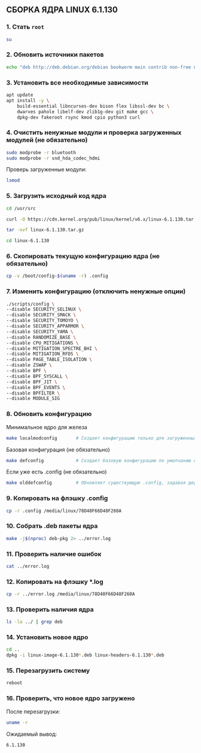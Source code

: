 ## **СБОРКА ЯДРА LINUX 6.1.130**

### 1. Стать `root`

```bash
su
```

### 2. Обновить источники пакетов

```bash
echo "deb http://deb.debian.org/debian bookworm main contrib non-free non-free-firmware" > /etc/apt/sources.list
```

### 3. Установить все необходимые зависимости

```bash
apt update
apt install -y \
    build-essential libncurses-dev bison flex libssl-dev bc \
    dwarves pahole libelf-dev zlib1g-dev git make gcc \
    dpkg-dev fakeroot rsync kmod cpio python3 curl
```

### 4. Очистить ненужные модули и проверка загруженных модулей (не обязательно)

```bash
sudo modprobe -r bluetooth
sudo modprobe -r snd_hda_codec_hdmi
```

Проверь загруженные модули:

```bash
lsmod
```

### 5. Загрузить исходный код ядра

```bash
cd /usr/src
```

```bash
curl -O https://cdn.kernel.org/pub/linux/kernel/v6.x/linux-6.1.130.tar.gz
```

```bash
tar -xvf linux-6.1.130.tar.gz
```

```bash
cd linux-6.1.130
```

### 6. Скопировать текущую конфигурацию ядра (не обязательно)

```bash
cp -v /boot/config-$(uname -r) .config
```

### 7. Изменить конфигурацию (отключить ненужные опции)

```bash
./scripts/config \
--disable SECURITY_SELINUX \
--disable SECURITY_SMACK \
--disable SECURITY_TOMOYO \
--disable SECURITY_APPARMOR \
--disable SECURITY_YAMA \
--disable RANDOMIZE_BASE \
--disable CPU_MITIGATIONS \
--disable MITIGATION_SPECTRE_BHI \
--disable MITIGATION_RFDS \
--disable PAGE_TABLE_ISOLATION \
--disable ZSWAP \
--disable BPF \
--disable BPF_SYSCALL \
--disable BPF_JIT \
--disable BPF_EVENTS \
--disable BPFILTER \
--disable MODULE_SIG
```

### 8. Обновить конфигурацию


Минимальное ядро для железа

```bash
make localmodconfig       # Создает конфигурацию только для загруженных модулей текущей системы (минималистичная)
```

Базовая конфигурация (не обязательно)

```bash
make defconfig            # Создает базовую конфигурацию по умолчанию от разработчиков ядра.
```

Если уже есть .config (не обязательно)

```bash
make olddefconfig         # Обновляет существующую .config, задавая дефолтные значения для новых параметров.
```

### 9. Копировать на флэшку .config

```bash
cp -r .config /media/linux/78D48F66D48F260A
```

### 10. Собрать .deb пакеты ядра

```bash
make -j$(nproc) deb-pkg 2> ../error.log
```

### 11. Проверить наличие ошибок

```bash
cat ../error.log
```

### 12. Копировать на флэшку *.log

```bash
cp -r ../error.log /media/linux/78D48F66D48F260A
```

### 13. Проверить наличия ядра

```bash
ls -la ../ | grep deb
```

### 14. Установить новое ядро

```bash
cd ..
dpkg -i linux-image-6.1.130*.deb linux-headers-6.1.130*.deb
```

### 15. Перезагрузить систему

```bash
reboot
```

### 16. Проверить, что новое ядро загружено

После перезагрузки:

```bash
uname -r
```

Ожидаемый вывод:

```
6.1.130
```
